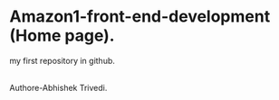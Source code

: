 # Amazon1-front-end-development (Home page).
my first repository in  github.

<br>
Authore-Abhishek Trivedi.

